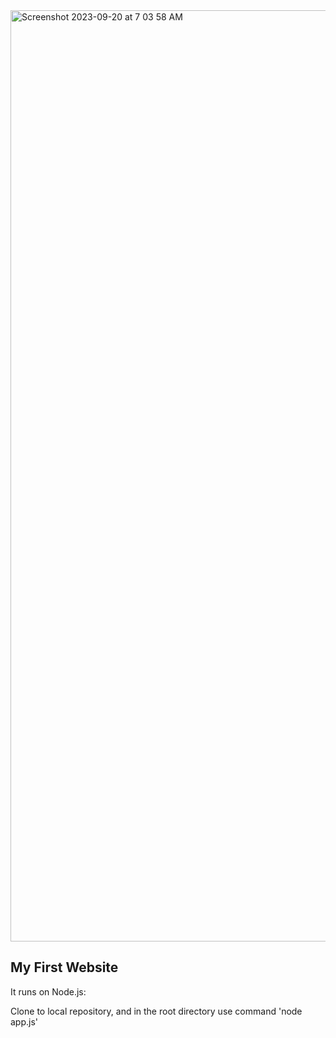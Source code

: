 <img width="1490" alt="Screenshot 2023-09-20 at 7 03 58 AM" src="https://github.com/juvie3/catsagram2/assets/130189763/23e0da7d-493d-4628-9ea7-40376210cd31">

## My First Website

It runs on Node.js:

Clone to local repository, and in the root directory use command 'node app.js'

